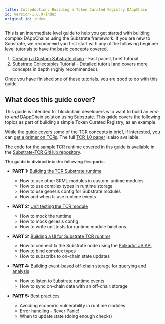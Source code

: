 ```yaml
---
title: Introduction: Building a Token Curated Registry DAppChain
id: version-1.0.0-index
original_id: index
---
```


This is an intermediate level guide to help you get started with building complex DAppChains using the Substrate framework. If you are new to Substrate, we recommend you first start with any of the following beginner level tutorials to have the basic concepts covered.

1. [Creating a Custom Substrate chain](tutorials/creating-your-first-substrate-chain.md) - Fast paced, brief tutorial.
2. [Substrate Collectables Tutorial](https://substrate-developer-hub.github.io/substrate-collectables-workshop/) - Detailed tutorial and covers more concepts in depth (highly recommended).

Once you have finished one of these tutorials, you are good to go with this guide.

## What does this guide cover?

This guide is intended for blockchain developers who want to build an _end-to-end_ DAppChain solution using Substrate. This guide covers the following topics as part of building a simple Token Curated Registry, as an example.

While the guide covers some of the TCR concepts in brief, if interested, you can [get a primer on TCRs](https://www.gautamdhameja.com/token-curated-registries-explain-eli5-a5d4cce0ddbe/). The full [TCR 1.0 paper](https://medium.com/@ilovebagels/token-curated-registries-1-0-61a232f8dac7) is also available.

The code for the sample TCR runtime covered in this guide is available in the [Substrate-TCR GitHub repository](https://github.com/substrate-developer-hub/substrate-tcr/).

The guide is divided into the following five parts.

* **PART 1:** [Building the TCR Substrate runtime](building-the-substrate-tcr-runtime.md)
    * How to use other SRML modules in custom runtime modules
    * How to use complex types in runtime storage
    * How to use genesis config for Substrate modules
    * How and when to use runtime events

* **PART 2:** [Unit testing the TCR module](unit-testing-the-tcr-runtime-module.md)
    * How to mock the runtime
    * How to mock genesis config
    * How to write unit tests for runtime module functions

* **PART 3:** [Building a UI for Substrate TCR runtime](building-a-ui-for-the-tcr-runtime.md)
    * How to connect to the Substrate node using the [Polkadot JS API](https://polkadot.js.org/api/)
    * How to bind complex types
    * How to subscribe to on-chain state updates

* **PART 4:** [Building event-based off-chain storage for querying and analysis](building-an-event-based-off-chain-storage.md)
    * How to listen to Substrate runtime events
    * How to sync on-chain data with an off-chain storage

* **PART 5:** [Best practices](tcr-best-practices.md)
    * Avoiding economic vulnerability in runtime modules
    * Error handling - Never Panic!
    * When to update state (doing enough checks)
